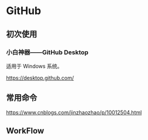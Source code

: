 # GitHub

## 初次使用

### 小白神器——GitHub Desktop

适用于 Windows 系统。

https://desktop.github.com/

## 常用命令

https://www.cnblogs.com/jinzhaozhao/p/10012504.html

## WorkFlow